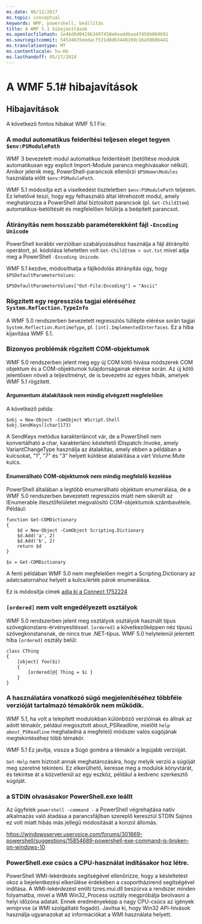 ```yaml
---
ms.date: 06/12/2017
ms.topic: conceptual
keywords: WMF, powershell, beállítás
title: A WMF 5.1 hibajavítások
ms.openlocfilehash: 1e46d6d0419b3497450e6eaddbaa47456b004691
ms.sourcegitcommit: 54534635eedacf531d8d6344019dc16a50b8b441
ms.translationtype: MT
ms.contentlocale: hu-HU
ms.lasthandoff: 05/17/2018
---
```

# <a name="bug-fixes-in-wmf-51"></a>A WMF 5.1# hibajavítások

## <a name="bug-fixes"></a>Hibajavítások ##

A következő fontos hibákat WMF 5.1 Fix:

### <a name="module-auto-discovery-fully-honors-envpsmodulepath"></a>A modul automatikus felderítési teljesen eleget tegyen `$env:PSModulePath` ###

WMF 3 bevezetett modul automatikus felderítését (betöltése modulok automatikusan egy explicit Import-Module parancs meghívásakor nélkül).
Amikor jelenik meg, PowerShell-parancsok ellenőrzi `$PSHome\Modules` használata előtt `$env:PSModulePath`.

WMF 5.1 módosítja ezt a viselkedést tiszteletben `$env:PSModulePath` teljesen.
Ez lehetővé teszi, hogy egy felhasználó által létrehozott modul, amely meghatározza a PowerShell által biztosított parancsok (pl. `Get-ChildItem`) automatikus-betöltését és megfelelően felülírja a beépített parancsot.

### <a name="file-redirection-no-longer-hard-codes--encoding-unicode"></a>Átirányítás nem hosszabb paraméterekként fájl `-Encoding Unicode` ###

PowerShell korábbi verzióiban szabályozásához használja a fájl átirányító operátort, pl. kódolása lehetetlen volt `Get-ChildItem > out.txt` mivel adja meg a PowerShell `-Encoding Unicode`.

WMF 5.1 kezdve, módosíthatja a fájlkódolás átirányítás úgy, hogy `$PSDefaultParameterValues`:

```
$PSDefaultParameterValues["Out-File:Encoding"] = "Ascii"
```

### <a name="fixed-a-regression-in-accessing-members-of-systemreflectiontypeinfo"></a>Rögzített egy regressziós tagjai eléréséhez `System.Reflection.TypeInfo` ###

A WMF 5.0 rendszerben bevezetett regressziós túllépte elérése során tagjai `System.Reflection.RuntimeType`, pl. `[int].ImplementedInterfaces`.
Ez a hiba kijavítása WMF 5.1.


### <a name="fixed-some-issues-with-com-objects"></a>Bizonyos problémák rögzített COM-objektumok ###

WMF 5.0 rendszerben jelent meg egy új COM kötő hívása módszerek COM objektum és a COM-objektumok tulajdonságainak elérése során.
Az új kötő jelentősen növeli a teljesítményt, de is bevezetni az egyes hibák, amelyek WMF 5.1 rögzített.

#### <a name="argument-conversions-were-not-always-performed-correctly"></a>Argumentum átalakítások nem mindig elvégzett megfelelően ####

A következő példa:

```
$obj = New-Object -ComObject WScript.Shell
$obj.SendKeys([char]173)
```

A SendKeys metódus karakterláncot vár, de a PowerShell nem konvertálható a char, karakterlánc késleltető IDispatch::Invoke, amely VariantChangeType használja az átalakítás, amely ebben a példában a kulcsokat, "1", "7" és "3" helyett küldése átalakítása a várt Volume.Mute kulcs.

#### <a name="enumerable-com-objects-not-always-handled-correctly"></a>Enumerálható COM-objektumok nem mindig megfelelő kezelése ####

PowerShell általában a legtöbb enumerálható objektum enumerálása, de a WMF 5.0 rendszerben bevezetett regressziós miatt nem sikerült az IEnumerable illesztőfelületet megvalósító COM-objektumok számbavétele.  Például:

```
function Get-COMDictionary
{
    $d = New-Object -ComObject Scripting.Dictionary
    $d.Add('a', 2)
    $d.Add('b', 2)
    return $d
}

$x = Get-COMDictionary
```

A fenti példában WMF 5.0 nem megfelelően megírt a Scripting.Dictionary az adatcsatornához helyett a kulcs/érték párok enumerálása.

Ez is módosítja címek [adja ki a Connect 1752224](https://connect.microsoft.com/PowerShell/feedback/details/1752224)

### <a name="ordered-was-not-allowed-inside-classes"></a>`[ordered]` nem volt engedélyezett osztályok ###

WMF 5.0 rendszerben jelent meg osztályok osztályok használt típus szövegkonstans-érvényesítéssel.
`[ordered]` a következőképpen néz típusú szövegkonstansnak, de nincs true .NET-típus.
WMF 5.0 helytelenül jelentett hiba `[ordered]` osztály belül:

```
class CThing
{
    [object] foo($i)
    {
        [ordered]@{ Thing = $i }
    }
}
```


### <a name="help-on-about-topics-with-multiple-versions-does-not-work"></a>A használatára vonatkozó súgó megjelenítéséhez többféle verzióját tartalmazó témakörök nem működik. ###

WMF 5.1, ha volt a telepített modulokban különböző verzióinak és állnak az adott témakör, például megosztott about_PSReadline, mielőtt `help about_PSReadline` meghaladná a megfelelő módszer valós súgójának megtekintéséhez több témakör.

WMF 5.1 Ez javítja, vissza a Súgó gombra a témakör a legújabb verzióját.

`Get-Help` nem biztosít annak meghatározására, hogy melyik verzió a súgóját meg szeretné tekinteni.
Ez elkerülhető, keresse meg a modulok könyvtárát, és tekintse át a közvetlenül az egy eszköz, például a kedvenc szerkesztő súgóját.

### <a name="powershellexe-reading-from-stdin-stopped-working"></a>a STDIN olvasásakor PowerShell.exe leállt

Az ügyfelek `powershell -command -` a PowerShell végrehajtása natív alkalmazás való átadása a parancsfájlban szereplő keresztül STDIN Sajnos ez volt miatt hibás más jellegű módosítását a konzol állomás.

https://windowsserver.uservoice.com/forums/301869-powershell/suggestions/15854689-powershell-exe-command-is-broken-on-windows-10

### <a name="powershellexe-creates-spike-in-cpu-usage-on-startup"></a>PowerShell.exe csúcs a CPU-használat indításakor hoz létre.

PowerShell WMI-lekérdezés segítségével ellenőrizze, hogy a késleltetést okoz a bejelentkezési elkerülése érdekében a csoportházirend segítségével indítása.
A WMI-lekérdezést említi tzres.mui.dll beszúrva a rendszer minden folyamatba, mivel a WMI Win32_Process osztály megpróbálja beolvasni a helyi időzóna adatait.
Ennek eredményeképp a nagy CPU-csúcs az igények wmiprvse (a WMI szolgáltató fogadó).
Javítsa ki, hogy Win32 API-hívások használja ugyanazokat az információkat a WMI használata helyett.
